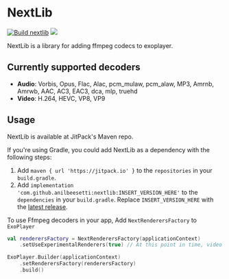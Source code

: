 # NextLib

[![Build nextlib](https://github.com/anilbeesetti/nextlib/actions/workflows/build.yaml/badge.svg)](https://github.com/anilbeesetti/nextlib/actions/workflows/build.yaml) [![](https://jitpack.io/v/anilbeesetti/nextlib.svg)](https://jitpack.io/#anilbeesetti/nextlib)

NextLib is a library for adding ffmpeg codecs to exoplayer.

## Currently supported decoders
- **Audio**: Vorbis, Opus, Flac, Alac, pcm_mulaw, pcm_alaw, MP3, Amrnb, Amrwb, AAC, AC3, EAC3, dca, mlp, truehd
- **Video**: H.264, HEVC, VP8, VP9

## Usage

NextLib is available at JitPack's Maven repo.

If you're using Gradle, you could add NextLib as a dependency with the following steps:

1. Add `maven { url 'https://jitpack.io' }` to the `repositories` in your `build.gradle`.
2. Add `implementation 'com.github.anilbeesetti:nextlib:INSERT_VERSION_HERE'` to the `dependencies` in your `build.gradle`. Replace `INSERT_VERSION_HERE` with the [latest release](https://github.com/anilbeesetti/nextlib/releases/latest).

To use Ffmpeg decoders in your app, Add `NextRenderersFactory` to `ExoPlayer`
```kotlin
val renderersFactory = NextRenderersFactory(applicationContext)
    .setUseExperimentalRenderers(true) // At this point in time, video decoders are experimental so you need enable experimental ffmpeg video renderers

ExoPlayer.Builder(applicationContext)
    .setRenderersFactory(renderersFactory)
    .build()
```

